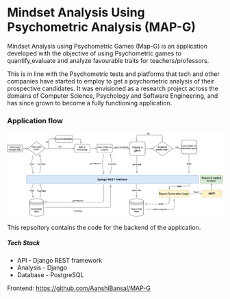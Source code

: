 # Mindset Analysis Using Psychometric Analysis (MAP-G)
Mindset Analysis using Psychometric Games (Map-G) is an application developed with the objective of using Psychometric games to quantify,evaluate and analyze favourable traits for teachers/professors.

This is in line with the Psychometric tests and platforms that tech and other companies have started to employ to get a psychometric analysis of their prospective candidates. It was envisioned as a research project across the domains of Computer Science, Psychology and Software Engineering, and has since grown to become a fully functioning application.
### Application flow
![Flow Chart](https://github.com/AanshiBansal/MAP-G/blob/master/MAP-G_flow_diagram.jpg)

This repsoitory contains the code for the backend of the application.
##### Tech Stack
* API - Django REST framework
* Analysis - Django
* Database - PostgreSQL

Frontend: https://github.com/AanshiBansal/MAP-G
